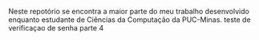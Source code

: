 Neste repotório se encontra a maior parte do meu trabalho desenvolvido enquanto estudante de Ciências da Computação da PUC-Minas.
teste de verificaçao de senha parte 4

